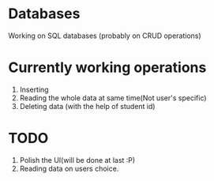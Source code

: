 # Databases
Working on SQL databases (probably on CRUD operations)

# Currently working operations
1. Inserting
2. Reading the whole data at same time(Not user's specific)
3. Deleting data (with the help of student id)

# TODO
1. Polish the UI(will be done at last :P)
2. Reading data on users choice.
